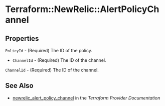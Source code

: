 # Terraform::NewRelic::AlertPolicyChannel



## Properties

`PolicyId` - (Required) The ID of the policy.
* `ChannelId` - (Required) The ID of the channel.

`ChannelId` - (Required) The ID of the channel.


## See Also

* [newrelic_alert_policy_channel](https://www.terraform.io/docs/providers/newrelic/r/alert_policy_channel.html) in the _Terraform Provider Documentation_